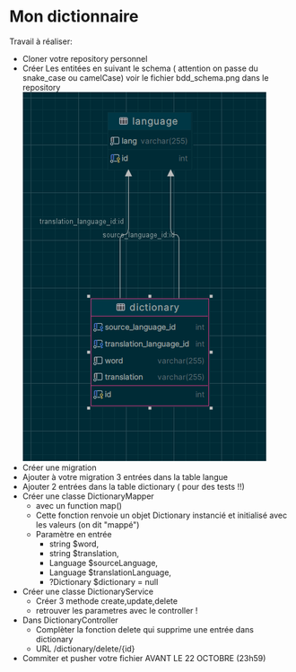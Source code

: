 
# Mon dictionnaire

Travail à réaliser:

- Cloner votre repository personnel
-  Créer Les entitées en suivant le schema ( attention on passe du snake_case ou camelCase)
   voir le fichier bdd_schema.png dans le repository
   ![enter image description here](https://raw.githubusercontent.com/ahubert-univ/template-dictionary/refs/heads/main/bdd_schema.png)
-  Créer une migration
- Ajouter à votre migration 3 entrées dans la table langue
- Ajouter 2 entrées  dans la table dictionary ( pour des tests !!)
- Créer une classe DictionaryMapper
    - avec un function map()
    - Cette fonction renvoie un objet Dictionary  instancié et initialisé avec les valeurs (on dit "mappé")
    - Paramètre en entrée
        - string $word,
        - string $translation,
        - Language $sourceLanguage,
        - Language $translationLanguage,
        - ?Dictionary $dictionary = null
- Créer une classe DictionaryService
    - Créer 3 methode create,update,delete
    - retrouver les parametres avec le controller !
- Dans DictionaryController
  - Complèter la fonction delete qui supprime une entrée dans dictionary
  - URL /dictionary/delete/{id}
- Commiter et pusher votre fichier AVANT LE 22 OCTOBRE (23h59)
